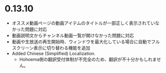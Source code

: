 ﻿# 0.13.10

* オススメ動画ページの動画アイテムのタイトルが一部正しく表示されていなかった問題に対応
* 動画説明文からチャンネル動画一覧が開けなかった問題に対応
* 動画や生放送の再生開始時、ウィンドウを最大化している場合に自動でフルスクリーン表示に切り替わる機能を追加
* Added Chinese (Simplified) Localization. 
  * Hohoema側の翻訳受付体制が不完全のため、翻訳が不十分かもしれません。